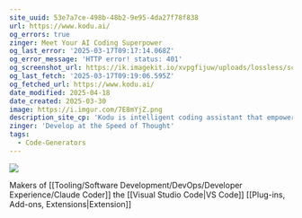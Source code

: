 ```yaml
---
site_uuid: 53e7a7ce-498b-48b2-9e95-4da27f78f838
url: https://www.kodu.ai/
og_errors: true
zinger: Meet Your AI Coding Superpower
og_last_error: '2025-03-17T09:17:14.068Z'
og_error_message: 'HTTP error! status: 401'
og_screenshot_url: https://ik.imagekit.io/xvpgfijuw/uploads/lossless/screenshots/20250528_Kodu_AI_og_screenshot.jpeg
og_last_fetch: '2025-03-17T09:19:06.595Z'
og_fetched_url: https://www.kodu.ai/
date_modified: 2025-04-18
date_created: 2025-03-30
image: https://i.imgur.com/7E8mYjZ.png
description_site_cp: 'Kodu is intelligent coding assistant that empowers you to build amazing software at an unparalleled pace. Let our AI handle the heavy lifting so you can focus on turning your great ideas into reality.'
zinger: 'Develop at the Speed of Thought'
tags:
  - Code-Generators
---
```


![](https://i.imgur.com/7E8mYjZ.png)






























































Makers of [[Tooling/Software Development/DevOps/Developer Experience/Claude Coder]] the [[Visual Studio Code|VS Code]] [[Plug-ins,  Add-ons,  Extensions|Extension]]
